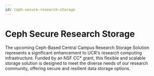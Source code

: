 ```yaml
---
id: ceph-secure-research-storage
---
```


# Ceph Secure Research Storage

The upcoming Ceph-Based Central Campus Research Storage Solution represents a significant enhancement to UCR's research computing infrastructure. Funded by an NSF CC* grant, this flexible and scalable storage solution is designed to meet the diverse needs of our research community, offering secure and resilient data storage options.
